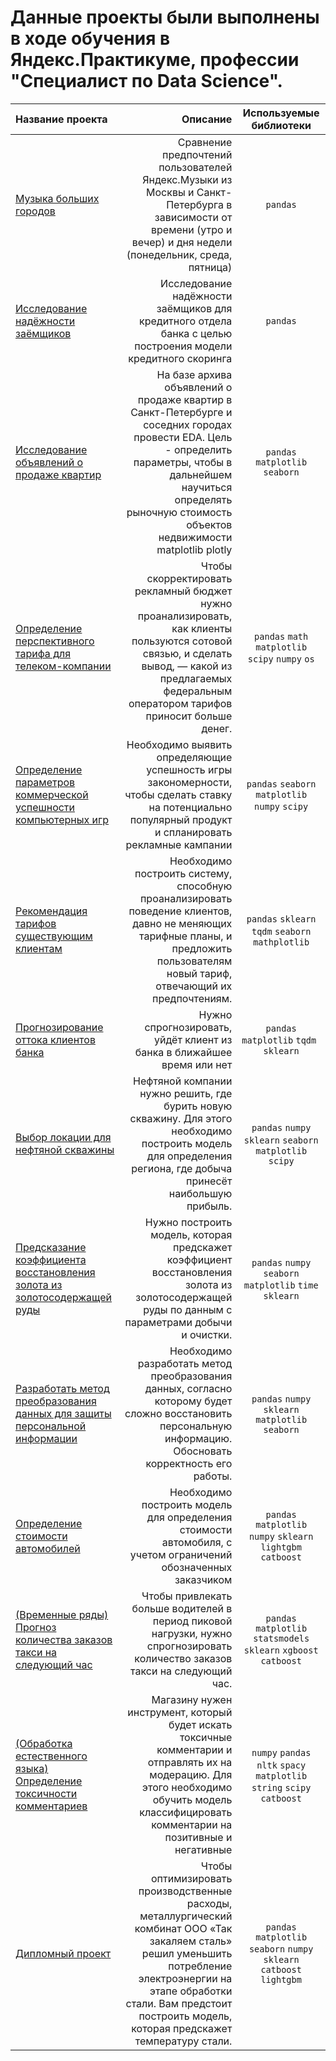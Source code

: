 # Данные проекты были выполнены в ходе обучения в Яндекс.Практикуме, профессии "Специалист по Data Science".
| Название проекта | Описание | Используемые библиотеки |
| :-------------------- | ---------------------: |:---------------------------:|
| [Музыка больших городов](https://github.com/IvanGodin/DS_ya_practicum/blob/main/01_big_city_music/ya_music.ipynb) | Сравнение предпочтений пользователей Яндекс.Музыки из Москвы и Санкт-Петербурга в зависимости от времени (утро и вечер) и дня недели (понедельник, среда, пятница) | `pandas` |
| [Исследование надёжности заёмщиков](https://github.com/IvanGodin/Project_Yandex/blob/main/02_bank_data/bank_data.ipynb) | Исследование надёжности заёмщиков для кредитного отдела банка с целью построения модели кредитного скоринга |  `pandas` |
| [	Исследование объявлений о продаже квартир](https://github.com/IvanGodin/DS_ya_practicum/blob/main/03_apartment_sale_%20research/app_sale.ipynb) | На базе архива объявлений о продаже квартир в Санкт-Петербурге и соседних городах провести EDA. Цель - определить параметры, чтобы в дальнейшем научиться определять рыночную стоимость объектов недвижимости	matplotlib plotly  | `pandas` `matplotlib` `seaborn` |
|[Определение перспективного тарифа для телеком-компании](https://github.com/IvanGodin/DS_ya_practicum/blob/main/04_tariff_research/tariff_research.ipynb)|Чтобы скорректировать рекламный бюджет нужно проанализировать, как клиенты пользуются сотовой связью, и сделать вывод, — какой из предлагаемых федеральным оператором тарифов приносит больше денег.|`pandas` `math` `matplotlib` `scipy` `numpy` `os`|
|[Определение параметров коммерческой успешности компьютерных игр](https://github.com/IvanGodin/DS_ya_practicum/blob/main/05_game_dev_analytics/game_dev_analytics.ipynb)|Необходимо выявить определяющие успешность игры закономерности, чтобы сделать ставку на потенциально популярный продукт и спланировать рекламные кампании|`pandas` `seaborn` `matplotlib` `numpy` `scipy`|
|[Рекомендация тарифов существующим клиентам](https://github.com/IvanGodin/DS_ya_practicum/blob/main/06_mobile_tariffs/mobile_tariffs.ipynb)|Необходимо построить систему, способную проанализировать поведение клиентов, давно не меняющих тарифные планы, и предложить пользователям новый тариф, отвечающий их предпочтениям.|`pandas` `sklearn` `tqdm` `seaborn` `mathplotlib`|
|[Прогнозирование оттока клиентов банка](https://github.com/IvanGodin/DS_ya_practicum/blob/main/07_customer_churn_forecasting/07_customer_churn_forecasting.ipynb)|Нужно спрогнозировать, уйдёт клиент из банка в ближайшее время или нет|`pandas` `matplotlib` `tqdm ` `sklearn` |
|[Выбор локации для нефтяной скважины](https://github.com/IvanGodin/DS_ya_practicum/blob/main/08_business_oil_bores/08_business_oil_bores.ipynb)|Нефтяной компании нужно решить, где бурить новую скважину. Для этого необходимо построить модель для определения региона, где добыча принесёт наибольшую прибыль.|`pandas` `numpy` `sklearn` `seaborn` `matplotlib` `scipy`|
|[Предсказание коэффициента восстановления золота из золотосодержащей руды](https://github.com/IvanGodin/DS_ya_practicum/blob/main/09_gold_recovery/09_gold_recovery.ipynb)|Нужно построить модель, которая предскажет коэффициент восстановления золота из золотосодержащей руды по данным с параметрами добычи и очистки.|`pandas` `numpy` `seaborn` `matplotlib` `time` `sklearn`|
|[Разработать метод преобразования данных для защиты персональной информации](https://github.com/IvanGodin/DS_ya_practicum/blob/main/10_linear_algebra/10_linear_algebra.ipynb)|Необходимо разработать метод преобразования данных, согласно которому будет сложно восстановить персональную информацию. Обосновать корректность его работы.|`pandas` `numpy` `sklearn` `matplotlib` `seaborn`|
|[Определение стоимости автомобилей](https://github.com/IvanGodin/DS_ya_practicum/blob/main/11_cars_cost_determining/11_cars_cost_determining.ipynb)|Необходимо построить модель для определения стоимости автомобиля, с учетом ограничений обозначенных заказчиком|`pandas` `matplotlib` `numpy` `sklearn` `lightgbm` `catboost`|
|[(Временные ряды) Прогноз количества заказов такси на следующий час](https://github.com/IvanGodin/DS_ya_practicum/blob/main/12_taxi_orders_forecasting/12_taxi_orders_forecasting.ipynb)|Чтобы привлекать больше водителей в период пиковой нагрузки, нужно спрогнозировать количество заказов такси на следующий час.|`pandas` `matplotlib` `statsmodels` `sklearn` `xgboost` `catboost`|
|[(Обработка естественного языка) Определение токсичности комментариев](https://github.com/IvanGodin/DS_ya_practicum/blob/main/13_toxic_texts/13_toxic_texts.ipynb)|Магазину нужен инструмент, который будет искать токсичные комментарии и отправлять их на модерацию. Для этого необходимо обучить модель классифицировать комментарии на позитивные и негативные|`numpy` `pandas` `nltk` `spacy` `matplotlib` `string` `scipy` `catboost` |
|[Дипломный проект](https://github.com/IvanGodin/DS_ya_practicum/blob/main/14_graduate_project/14_graduate_project.ipynb)|Чтобы оптимизировать производственные расходы, металлургический комбинат ООО «Так закаляем сталь» решил уменьшить потребление электроэнергии на этапе обработки стали. Вам предстоит построить модель, которая предскажет температуру стали. |`pandas` `matplotlib` `seaborn` `numpy` `sklearn` `catboost` `lightgbm` |
